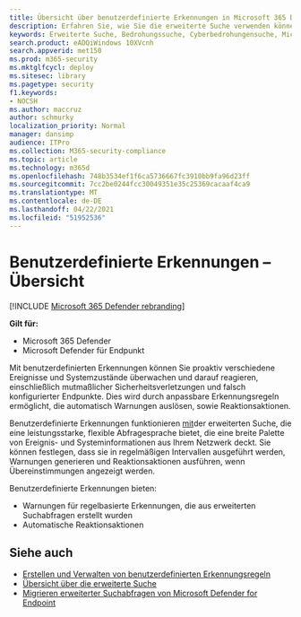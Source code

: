 ```yaml
---
title: Übersicht über benutzerdefinierte Erkennungen in Microsoft 365 Defender
description: Erfahren Sie, wie Sie die erweiterte Suche verwenden können, um benutzerdefinierte Erkennungen zu erstellen und Warnungen zu generieren.
keywords: Erweiterte Suche, Bedrohungssuche, Cyberbedrohungensuche, Microsoft 365 Defender, microsoft 365, m365, Suche, Abfrage, Telemetrie, benutzerdefinierte Erkennungen, Schema, Kusto
search.product: eADQiWindows 10XVcnh
search.appverid: met150
ms.prod: m365-security
ms.mktglfcycl: deploy
ms.sitesec: library
ms.pagetype: security
f1.keywords:
- NOCSH
ms.author: maccruz
author: schmurky
localization_priority: Normal
manager: dansimp
audience: ITPro
ms.collection: M365-security-compliance
ms.topic: article
ms.technology: m365d
ms.openlocfilehash: 748b3534ef1f6ca5736667fc3910bb9fa96d23ff
ms.sourcegitcommit: 7cc2be0244fcc30049351e35c25369cacaaf4ca9
ms.translationtype: MT
ms.contentlocale: de-DE
ms.lasthandoff: 04/22/2021
ms.locfileid: "51952536"
---
```

# <a name="custom-detections-overview"></a>Benutzerdefinierte Erkennungen – Übersicht

[!INCLUDE [Microsoft 365 Defender rebranding](../includes/microsoft-defender.md)]


**Gilt für:**
- Microsoft 365 Defender
- Microsoft Defender für Endpunkt

Mit benutzerdefinierten Erkennungen können Sie proaktiv verschiedene Ereignisse und Systemzustände überwachen und darauf reagieren, einschließlich mutmaßlicher Sicherheitsverletzungen und falsch konfigurierter Endpunkte. Dies wird durch anpassbare Erkennungsregeln ermöglicht, die automatisch Warnungen auslösen, sowie Reaktionsaktionen.

Benutzerdefinierte Erkennungen funktionieren [mit](advanced-hunting-overview.md)der erweiterten Suche, die eine leistungsstarke, flexible Abfragesprache bietet, die eine breite Palette von Ereignis- und Systeminformationen aus Ihrem Netzwerk deckt. Sie können festlegen, dass sie in regelmäßigen Intervallen ausgeführt werden, Warnungen generieren und Reaktionsaktionen ausführen, wenn Übereinstimmungen angezeigt werden.

Benutzerdefinierte Erkennungen bieten:
- Warnungen für regelbasierte Erkennungen, die aus erweiterten Suchabfragen erstellt wurden
- Automatische Reaktionsaktionen

## <a name="see-also"></a>Siehe auch
- [Erstellen und Verwalten von benutzerdefinierten Erkennungsregeln](custom-detection-rules.md)
- [Übersicht über die erweiterte Suche](advanced-hunting-overview.md)
- [Migrieren erweiterter Suchabfragen von Microsoft Defender for Endpoint](advanced-hunting-migrate-from-mde.md)
